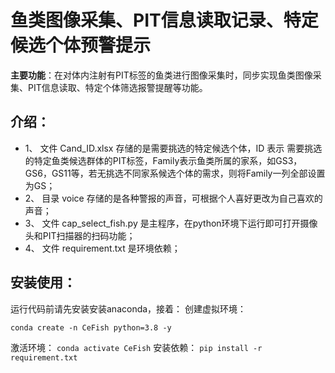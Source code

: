 鱼类图像采集、PIT信息读取记录、特定候选个体预警提示
============================================  

**主要功能**：在对体内注射有PIT标签的鱼类进行图像采集时，同步实现鱼类图像采集、PIT信息读取、特定个体筛选报警提醒等功能。

## 介绍：
* 1、 文件 Cand_ID.xlsx 存储的是需要挑选的特定候选个体，ID 表示 需要挑选的特定鱼类候选群体的PIT标签，Family表示鱼类所属的家系，如GS3，GS6，GS11等，若无挑选不同家系候选个体的需求，则将Family一列全部设置为GS；
* 2、 目录 voice 存储的是各种警报的声音，可根据个人喜好更改为自己喜欢的声音；
* 3、 文件 cap_select_fish.py 是主程序，在python环境下运行即可打开摄像头和PIT扫描器的扫码功能；
* 4、 文件 requirement.txt 是环境依赖；
## 安装使用：
运行代码前请先安装安装anaconda，接着：
创建虚拟环境：
```
conda create -n CeFish python=3.8 -y
 ```
激活环境： `conda activate CeFish`
安装依赖： `pip install -r requirement.txt`
